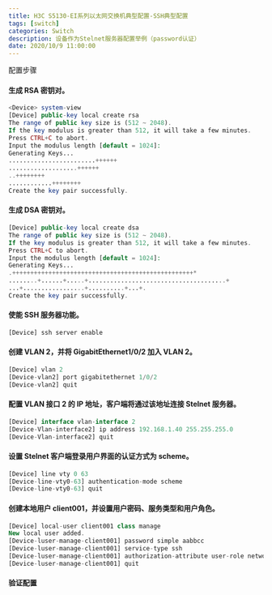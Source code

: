```yaml
---
title: H3C S5130-EI系列以太网交换机典型配置-SSH典型配置
tags: [switch]
categories: Switch
description: 设备作为Stelnet服务器配置举例（password认证）
date: 2020/10/9 11:00:00
---
```


配置步骤

#### 生成 RSA 密钥对。
```php
<Device> system-view 
[Device] public-key local create rsa 
The range of public key size is (512 ~ 2048). 
If the key modulus is greater than 512, it will take a few minutes. 
Press CTRL+C to abort. 
Input the modulus length [default = 1024]: 
Generating Keys... 
........................++++++ 
...................++++++ 
..++++++++ 
............++++++++ 
Create the key pair successfully.
```

#### 生成 DSA 密钥对。
```php
[Device] public-key local create dsa 
The range of public key size is (512 ~ 2048). 
If the key modulus is greater than 512, it will take a few minutes. 
Press CTRL+C to abort. 
Input the modulus length [default = 1024]: 
Generating Keys... 
.++++++++++++++++++++++++++++++++++++++++++++++++++* 
........+......+.....+......................................+ 
...+.................+..........+...+. 
Create the key pair successfully.
```
#### 使能 SSH 服务器功能。
```php
[Device] ssh server enable
```
#### 创建 VLAN 2，并将 GigabitEthernet1/0/2 加入 VLAN 2。
```php
[Device] vlan 2 
[Device-vlan2] port gigabitethernet 1/0/2 
[Device-vlan2] quit
```

#### 配置 VLAN 接口 2 的 IP 地址，客户端将通过该地址连接 Stelnet 服务器。
```php
[Device] interface vlan-interface 2 
[Device-Vlan-interface2] ip address 192.168.1.40 255.255.255.0 
[Device-Vlan-interface2] quit
```

#### 设置 Stelnet 客户端登录用户界面的认证方式为 scheme。
```php
[Device] line vty 0 63 
[Device-line-vty0-63] authentication-mode scheme 
[Device-line-vty0-63] quit 
```

#### 创建本地用户 client001，并设置用户密码、服务类型和用户角色。
```php
[Device] local-user client001 class manage 
New local user added. 
[Device-luser-manage-client001] password simple aabbcc 
[Device-luser-manage-client001] service-type ssh 
[Device-luser-manage-client001] authorization-attribute user-role network-admin 
[Device-luser-manage-client001] quit
```

#### 验证配置